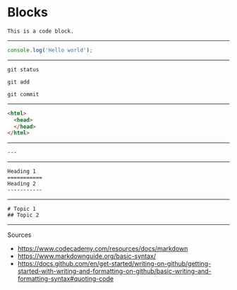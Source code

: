 Blocks
============

```
This is a code block.
```

---

```js
console.log('Hello world');
```

---

```
git status

git add

git commit
```

---

```html
<html>
  <head>
  </head>
</html>
```

---

```
---
```

---

```
Heading 1
===========
Heading 2
-----------
```

---

```
# Topic 1
## Topic 2
```

-----------------

Sources

* https://www.codecademy.com/resources/docs/markdown
* https://www.markdownguide.org/basic-syntax/
* https://docs.github.com/en/get-started/writing-on-github/getting-started-with-writing-and-formatting-on-github/basic-writing-and-formatting-syntax#quoting-code

